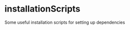 installationScripts
===================

Some useful installation scripts for setting up dependencies
